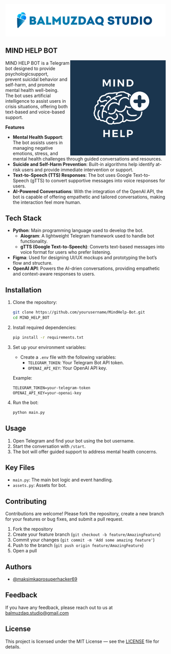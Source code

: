 ﻿![Logo](https://raw.githubusercontent.com/BALMUSDAQ-STUDIO/Balmuzdaq-logos/refs/heads/main/Balmuz_logo_1.png)

## MIND HELP BOT

<img src="https://raw.githubusercontent.com/BALMUSDAQ-STUDIO/Balmuzdaq-logos/refs/heads/main/Снимок%20экрана%202024-09-28%20в%2019.24.10.png" alt="Alt text" width="300" align="right"/>



<span>MIND HELP BOT is a Telegram bot designed to provide psychologicsupport,<br>
prevent suicidal behavior and self-harm, and promote mental health well-being. <br>
The bot uses artificial intelligence to assist users in crisis situations,
offering both <br> text-based and voice-based support.</span>

 **Features**

- **Mental Health Support**: The bot assists users in managing negative emotions, stress, and mental health challenges through guided conversations and resources.
- **Suicide and Self-Harm Prevention**: Built-in algorithms help identify at-risk users and provide immediate intervention or support.
- **Text-to-Speech (TTS) Responses**: The bot uses Google Text-to-Speech (gTTS) to convert supportive messages into voice responses for users.
- **AI-Powered Conversations**: With the integration of the OpenAI API, the bot is capable of offering empathetic and tailored conversations, making the interaction feel more human.

## Tech Stack

- **Python**: Main programming language used to develop the bot.
  - **Aiogram**: A lightweight Telegram framework used to handle bot functionality.
  - **gTTS (Google Text-to-Speech)**: Converts text-based messages into voice format for users who prefer listening.
- **Figma**: Used for designing UI/UX mockups and prototyping the bot’s flow and structure.
- **OpenAI API**: Powers the AI-drien conversations, providing empathetic and context-aware responses to users.

## Installation

1. Clone the repository:

    ```bash
    git clone https://github.com/yourusername/MindHelp-Bot.git
    cd MIND_HELP_BOT
    ```

2. Install required dependencies:

    ```bash
    pip install -r requirements.txt
    ```

3. Set up your environment variables:
    - Create a `.env` file with the following variables:
        - `TELEGRAM_TOKEN`: Your Telegram Bot API token.
        - `OPENAI_API_KEY`: Your OpenAI API key.
  
    Example:
    ```env
    TELEGRAM_TOKEN=your-telegram-token
    OPENAI_API_KEY=your-openai-key
    ```

4. Run the bot:

    ```bash
    python main.py
    ```

## Usage

1. Open Telegram and find your bot using the bot username.
2. Start the conversation with `/start`.
3. The bot will offer guided support to address mental health concerns.

## Key Files

- `main.py`: The main bot logic and event handling.
- `assets.py`: Assets for bot.

## Contributing

Contributions are welcome! Please fork the repository, create a new branch for your features or bug fixes, and submit a pull request.

1. Fork the repository
2. Create your feature branch (`git checkout -b feature/AmazingFeature`)
3. Commit your changes (`git commit -m 'Add some amazing feature'`)
4. Push to the branch (`git push origin feature/AmazingFeature`)
5. Open a pull 


## Authors

- [@maksimkaprosuperhacker69](https://www.github.com/maksimkaprosuperhacker69)


## Feedback

If you have any feedback, please reach out to us at balmuzdaq.studio@gmail.com


## License

This project is licensed under the MIT License — see the [LICENSE](LICENSE) file for details.
